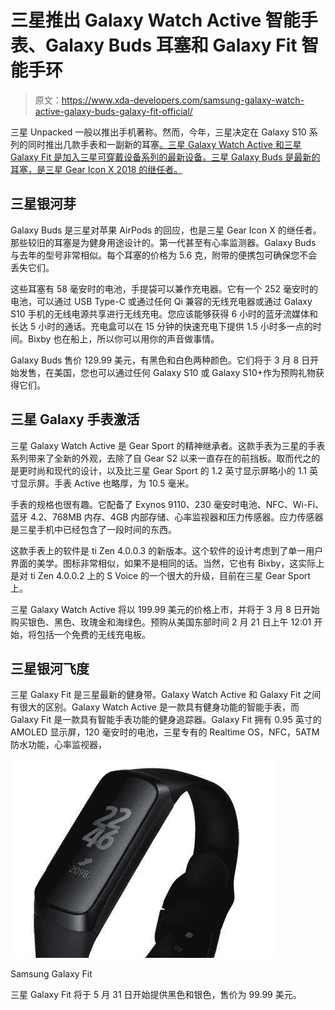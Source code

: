 # 三星推出 Galaxy Watch Active 智能手表、Galaxy Buds 耳塞和 Galaxy Fit 智能手环

> 原文：<https://www.xda-developers.com/samsung-galaxy-watch-active-galaxy-buds-galaxy-fit-official/>

三星 Unpacked 一般以推出手机著称。然而，今年，三星决定在 Galaxy S10 系列的同时推出几款手表和一副新的耳塞[。三星 Galaxy Watch Active 和三星 Galaxy Fit 是加入三星可穿戴设备系列的最新设备。三星 Galaxy Buds 是最新的耳塞，是三星 Gear Icon X 2018 的继任者。](https://www.xda-developers.com/samsung-galaxy-s10-s10-and-s10e-launch-with-the-snapdragon-855-ultrasonic-in-display-fingerprint-scanners-reverse-wireless-charging-and-a-whole-lot-more/)

## 三星银河芽

Galaxy Buds 是三星对苹果 AirPods 的回应，也是三星 Gear Icon X 的继任者。那些较旧的耳塞是为健身用途设计的。第一代甚至有心率监测器。Galaxy Buds 与去年的型号非常相似。每个耳塞的价格为 5.6 克，附带的便携包可确保您不会丢失它们。

这些耳塞有 58 毫安时的电池，手提袋可以兼作充电器。它有一个 252 毫安时的电池，可以通过 USB Type-C 或通过任何 Qi 兼容的无线充电器或通过 Galaxy S10 手机的无线电源共享进行无线充电。您应该能够获得 6 小时的蓝牙流媒体和长达 5 小时的通话。充电盒可以在 15 分钟的快速充电下提供 1.5 小时多一点的时间。Bixby 也在船上，所以你可以用你的声音做事情。

Galaxy Buds 售价 129.99 美元，有黑色和白色两种颜色。它们将于 3 月 8 日开始发售，在美国，您也可以通过任何 Galaxy S10 或 Galaxy S10+作为预购礼物获得它们。

## 三星 Galaxy 手表激活

三星 Galaxy Watch Active 是 Gear Sport 的精神继承者。这款手表为三星的手表系列带来了全新的外观，去除了自 Gear S2 以来一直存在的前挡板。取而代之的是更时尚和现代的设计，以及比三星 Gear Sport 的 1.2 英寸显示屏略小的 1.1 英寸显示屏。手表 Active 也略厚，为 10.5 毫米。

手表的规格也很有趣。它配备了 Exynos 9110、230 毫安时电池、NFC、Wi-Fi、蓝牙 4.2、768MB 内存、4GB 内部存储、心率监视器和压力传感器。应力传感器是三星手机中已经包含了一段时间的东西。

这款手表上的软件是 ti Zen 4.0.0.3 的新版本。这个软件的设计考虑到了单一用户界面的美学。图标非常相似，如果不是相同的话。当然，它也有 Bixby，这实际上是对 ti Zen 4.0.0.2 上的 S Voice 的一个很大的升级，目前在三星 Gear Sport 上。

三星 Galaxy Watch Active 将以 199.99 美元的价格上市，并将于 3 月 8 日开始购买银色、黑色、玫瑰金和海绿色。预购从美国东部时间 2 月 21 日上午 12:01 开始，将包括一个免费的无线充电板。

## 三星银河飞度

三星 Galaxy Fit 是三星最新的健身带。Galaxy Watch Active 和 Galaxy Fit 之间有很大的区别。Galaxy Watch Active 是一款具有健身功能的智能手表，而 Galaxy Fit 是一款具有智能手表功能的健身追踪器。Galaxy Fit 拥有 0.95 英寸的 AMOLED 显示屏，120 毫安时的电池，三星专有的 Realtime OS，NFC，5ATM 防水功能，心率监视器，

 <picture>![](img/7afbd96c6e3daf91cac56a7fae0d467d.png)</picture> 

Samsung Galaxy Fit

三星 Galaxy Fit 将于 5 月 31 日开始提供黑色和银色，售价为 99.99 美元。